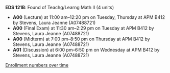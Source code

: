 **EDS 121B**: Found of Teachg/Learng Math II (4 units)

- **A00** (Lecture) at 11:00 am–12:20 pm on Tuesday, Thursday at APM B412 by Stevens, Laura Jeanne (A07488721)
- **A00** (Final Exam) at 11:30 am–2:29 pm on Tuesday at APM B412 by Stevens, Laura Jeanne (A07488721)
- **A00** (Midterm) at 7:00 pm–8:50 pm on Thursday at APM B412 by Stevens, Laura Jeanne (A07488721)
- **A01** (Discussion) at 6:00 pm–6:50 pm on Wednesday at APM B412 by Stevens, Laura Jeanne (A07488721)

[Enrollment numbers over time](./EDS121B.tsv)
